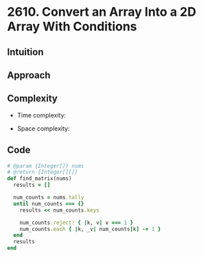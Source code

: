 # 2610. Convert an Array Into a 2D Array With Conditions

## Intuition

## Approach
<!-- Describe your approach to solving the problem. -->

## Complexity

- Time complexity:
<!-- Add your time complexity here, e.g. $$O(n)$$ -->

- Space complexity:
<!-- Add your space complexity here, e.g. $$O(n)$$ -->

## Code

```ruby
# @param {Integer[]} nums
# @return {Integer[][]}
def find_matrix(nums)
  results = []

  num_counts = nums.tally
  until num_counts === {}
    results << num_counts.keys

    num_counts.reject! { |k, v| v === 1 }
    num_counts.each { |k, _v| num_counts[k] -= 1 }
  end
  results
end
```
